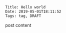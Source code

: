     Title: Hello world
    Date: 2019-05-01T18:11:52
    Tags: tag, DRAFT

post content

<!-- more -->
